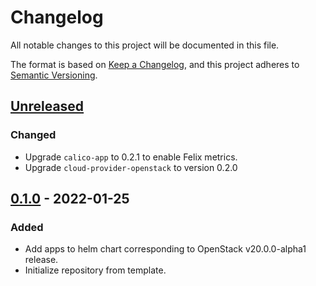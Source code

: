 # Changelog

All notable changes to this project will be documented in this file.

The format is based on [Keep a Changelog](https://keepachangelog.com/en/1.0.0/),
and this project adheres to [Semantic Versioning](https://semver.org/spec/v2.0.0.html).

## [Unreleased]

### Changed

- Upgrade `calico-app` to 0.2.1 to enable Felix metrics.
- Upgrade `cloud-provider-openstack` to version 0.2.0

## [0.1.0] - 2022-01-25

### Added

- Add apps to helm chart corresponding to OpenStack v20.0.0-alpha1 release.
- Initialize repository from template.

[Unreleased]: https://github.com/giantswarm/default-apps-openstack/compare/v0.1.0...HEAD
[0.1.0]: https://github.com/giantswarm/default-apps-openstack/releases/tag/v0.1.0

